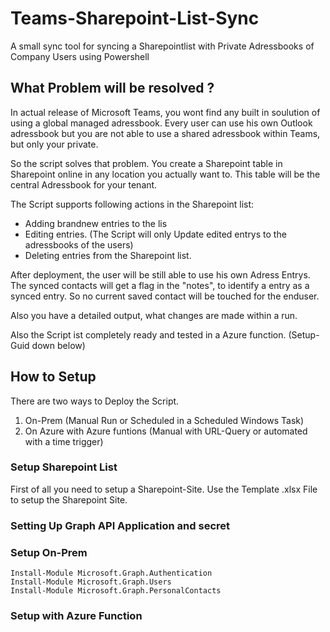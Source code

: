 # Teams-Sharepoint-List-Sync
A small sync tool for syncing a Sharepointlist with Private Adressbooks of Company Users using Powershell

## What Problem will be resolved ?
In actual release of Microsoft Teams, you wont find any built in soulution of using a global managed adressbook.
Every user can use his own Outlook adressbook but you are not able to use a shared adressbook within Teams, but only your private.

So the script solves that problem. You create a Sharepoint table in Sharepoint online in any location you actually want to.
This table will be the central Adressbook for your tenant.

The Script supports following actions in the Sharepoint list:
 - Adding brandnew entries to the lis
 - Editing entries. (The Script will only Update edited entrys to the adressbooks of the users)
 - Deleting entries from the Sharepoint list.

After deployment, the user will be still able to use his own Adress Entrys.
The synced contacts will get a flag in the "notes", to identify a entry as a synced entry.
So no current saved contact will be touched for the enduser.

Also you have a detailed output, what changes are made within a run.

Also the Script ist completely ready and tested in a Azure function. (Setup-Guid down below)

## How to Setup

There are two ways to Deploy the Script.
1. On-Prem (Manual Run or Scheduled in a Scheduled Windows Task)
2. On Azure with Azure funtions (Manual with URL-Query or automated with a time trigger)

### Setup Sharepoint List
First of all you need to setup a Sharepoint-Site.
Use the Template .xlsx File to setup the Sharepoint Site.

### Setting Up Graph API Application and secret

### Setup On-Prem

    Install-Module Microsoft.Graph.Authentication
    Install-Module Microsoft.Graph.Users
    Install-Module Microsoft.Graph.PersonalContacts

### Setup with Azure Function
